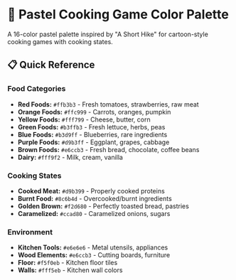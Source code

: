 # 🎨 Pastel Cooking Game Color Palette

A 16-color pastel palette inspired by "A Short Hike" for cartoon-style cooking games with cooking states.

## 📋 Quick Reference

### Food Categories
- **Red Foods:** `#ffb3b3` - Fresh tomatoes, strawberries, raw meat
- **Orange Foods:** `#ffc999` - Carrots, oranges, pumpkin
- **Yellow Foods:** `#fff799` - Cheese, butter, corn
- **Green Foods:** `#b3ffb3` - Fresh lettuce, herbs, peas
- **Blue Foods:** `#b3d9ff` - Blueberries, rare ingredients
- **Purple Foods:** `#d9b3ff` - Eggplant, grapes, cabbage
- **Brown Foods:** `#e6ccb3` - Fresh bread, chocolate, coffee beans
- **Dairy:** `#fff9f2` - Milk, cream, vanilla

### Cooking States
- **Cooked Meat:** `#d9b399` - Properly cooked proteins
- **Burnt Food:** `#8c6b4d` - Overcooked/burnt ingredients
- **Golden Brown:** `#f2d680` - Perfectly toasted bread, pastries
- **Caramelized:** `#ccad80` - Caramelized onions, sugars

### Environment
- **Kitchen Tools:** `#e6e6e6` - Metal utensils, appliances
- **Wood Elements:** `#e6ccb3` - Cutting boards, furniture
- **Floor:** `#f5f0eb` - Kitchen floor tiles
- **Walls:** `#fff5eb` - Kitchen wall colors
